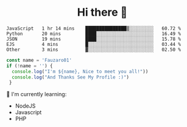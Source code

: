 <h1  align='center'> Hi there 👋 </h1>

<p align='center'> </p>

<!--START_SECTION:waka-->

```text
JavaScript   1 hr 14 mins    ███████████████▒░░░░░░░░░   60.72 %
Python       20 mins         ████░░░░░░░░░░░░░░░░░░░░░   16.49 %
JSON         19 mins         ████░░░░░░░░░░░░░░░░░░░░░   15.78 %
EJS          4 mins          █░░░░░░░░░░░░░░░░░░░░░░░░   03.44 %
Other        3 mins          ▓░░░░░░░░░░░░░░░░░░░░░░░░   02.50 %
```

<!--END_SECTION:waka-->

```javascript
const name = 'Fauzaro01'
if (!name = '') {
  console.log("I'm ${name}, Nice to meet you all!"))
  console.log("And Thanks See My Profile :)")
 }
```

:page_with_curl: I'm currently learning:
- NodeJS
- Javascript
- PHP

